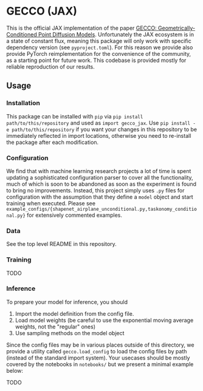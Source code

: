 # GECCO (JAX)
This is the official JAX implementation of the paper [GECCO: Geometrically-Conditioned Point Diffusion Models](https://arxiv.org/abs/2303.05916). Unfortunately the JAX ecosystem is in a state of constant flux, meaning this package will only work with specific dependency version (see `pyproject.toml`). For this reason we provide also provide PyTorch reimplementation for the convenience of the community, as a starting point for future work. This codebase is provided mostly for reliable reproduction of our results.

## Usage
### Installation
This package can be installed with `pip` via `pip install path/to/this/repository` and used as `import gecco_jax`. Use `pip install -e path/to/this/repository` if you want your changes in this repository to be immediately reflected in import locations, otherwise you need to re-install the package after each modification.

### Configuration
We find that with machine learning research projects a lot of time is spent updating a sophisticated configuration parser to cover all the functionality, much of which is soon to be abandoned as soon as the experiment is found to bring no improvements. Instead, this project simply uses `.py` files for configuration with the assumption that they define a `model` object and start training when executed. Please see `example_configs/{shapenet_airplane_unconditional.py,taskonomy_conditional.py}` for extensively commented examples.

### Data
See the top level README in this repository.

### Training
TODO

### Inference
To prepare your model for inference, you should
1. Import the model definition from the config file.
2. Load model weights (be careful to use the exponential moving average weights, not the "regular" ones)
3. Use sampling methods on the model object

Since the config files may be in various places outside of this directory, we provide a utility called `gecco.load_config` to load the config files by path (instead of the standard import system). Your usecases should be mostly covered by the notebooks in `notebooks/` but we present a minimal example below:

TODO